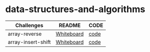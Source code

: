# data-structures-and-algorithms

| Challenges         | README                             |CODE                                                |
| -------------------| -----------------------------------|-----------------------------------------------------|
| array-reverse      | [Whiteboard](img/code1.png)        |[code](challenges/array-reverse/array-reverse.java) |
| array-insert-shift | [Whiteboard](img/code2.png)        |[code](challenges/array-insert-shift/array-insert-shift.java)|
